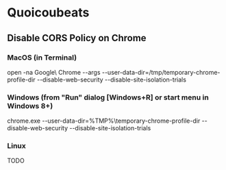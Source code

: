 # Quoicoubeats

## Disable CORS Policy on Chrome

### MacOS (in Terminal)

open -na Google\ Chrome --args --user-data-dir=/tmp/temporary-chrome-profile-dir --disable-web-security --disable-site-isolation-trials

### Windows (from "Run" dialog [Windows+R] or start menu in Windows 8+)

chrome.exe --user-data-dir=%TMP%\temporary-chrome-profile-dir --disable-web-security --disable-site-isolation-trials

### Linux
TODO